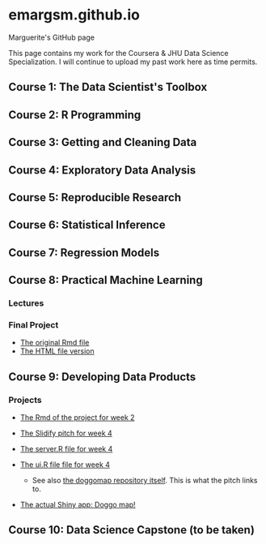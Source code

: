 # emargsm.github.io
Marguerite's GitHub page

This page contains my work for the Coursera & JHU Data Science Specialization. I will continue to upload my past work here as time permits.

## Course 1: The Data Scientist's Toolbox
## Course 2: R Programming
## Course 3: Getting and Cleaning Data
## Course 4: Exploratory Data Analysis
## Course 5: Reproducible Research
## Course 6: Statistical Inference
## Course 7: Regression Models
## Course 8: Practical Machine Learning
### Lectures
### Final Project
   * [The original Rmd file](08PML/PML-final-project.Rmd)
   * [The HTML file version](08PML/PML-final-project.html)
   
## Course 9: Developing Data Products
### Projects
   * [The Rmd of the project for week 2](09DDP/map_puppers.Rmd)
   
   * [The Slidify pitch for week 4](09DDP/slidify/index.html)
   * [The server.R file for week 4](09DDP/server.R)
   * [The ui.R file file for week 4](09DDP/ui.R)
      + See also [the doggomap repository itself](https://github.com/emargsm/doggomap). This is what the pitch links to.
   
   * [The actual Shiny app: Doggo map!](https://emargsm.shinyapps.io/doggomap/)
   
## Course 10: Data Science Capstone (to be taken)
